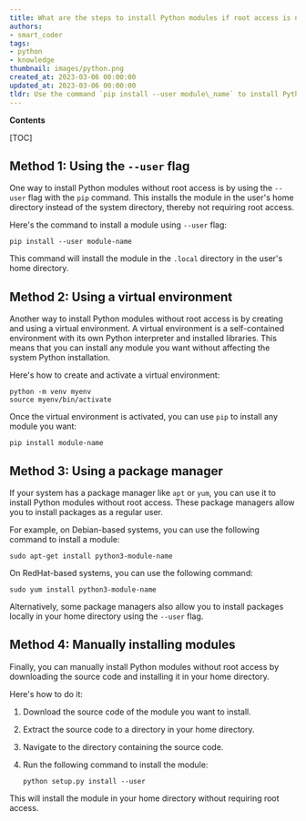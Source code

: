 ```yaml
---
title: What are the steps to install Python modules if root access is not available?
authors:
- smart_coder
tags:
- python
- knowledge
thumbnail: images/python.png
created_at: 2023-03-06 00:00:00
updated_at: 2023-03-06 00:00:00
tldr: Use the command `pip install --user module\_name` to install Python modules without root access.
---
```


**Contents**

[TOC]

## Method 1: Using the `--user` flag

One way to install Python modules without root access is by using the `--user` flag with the `pip` command. This installs the module in the user's home directory instead of the system directory, thereby not requiring root access. 

Here's the command to install a module using `--user` flag:

```
pip install --user module-name
```

This command will install the module in the `.local` directory in the user's home directory. 

## Method 2: Using a virtual environment

Another way to install Python modules without root access is by creating and using a virtual environment. A virtual environment is a self-contained environment with its own Python interpreter and installed libraries. This means that you can install any module you want without affecting the system Python installation.

Here's how to create and activate a virtual environment:

```
python -m venv myenv
source myenv/bin/activate
```

Once the virtual environment is activated, you can use `pip` to install any module you want:

```
pip install module-name
```

## Method 3: Using a package manager

If your system has a package manager like `apt` or `yum`, you can use it to install Python modules without root access. These package managers allow you to install packages as a regular user.

For example, on Debian-based systems, you can use the following command to install a module:

```
sudo apt-get install python3-module-name
```

On RedHat-based systems, you can use the following command:

```
sudo yum install python3-module-name
```

Alternatively, some package managers also allow you to install packages locally in your home directory using the `--user` flag.

## Method 4: Manually installing modules

Finally, you can manually install Python modules without root access by downloading the source code and installing it in your home directory.

Here's how to do it:

1. Download the source code of the module you want to install.

2. Extract the source code to a directory in your home directory.

3. Navigate to the directory containing the source code.

4. Run the following command to install the module:

   ```
   python setup.py install --user
   ```

This will install the module in your home directory without requiring root access.
